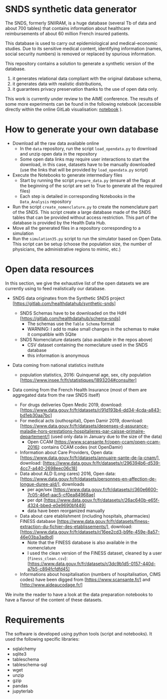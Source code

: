 # SNDS synthetic data generator

The SNDS, formerly SNIIRAM, is a huge database (several Tb of data and about 700 tables) that contains information about healthcare reimbursements of about 60 million French insured patients.

This database is used to carry out epidemiological and medical-economic studies. Due to its sensitive medical content, identifying information (names, social security numbers) is removed or
replaced by spurious information.


This repository contains a solution to generate a synthetic version of the database. 
1) it generates relational data compliant with the original database schema, 
2) it generates data with realistic distributions, 
3) it guarantees privacy preservation thanks to the use of open data only.


This work is currently under review to the AIME conference. 
The results of some more experiments can be found in the following notebook (accessible directly within the online GitLab visualisation: [notebook](/Generator/PostGenerationAnalysis_Bretagne.ipynb) ).


# How to generate your own database

* Download all the raw data available online
  * In the `data` repository, run the script `load_opendata.py` to download and unzip open data in the repository
  * Some open data links may require user interactions to start the download, in this case, datasets have to be manually downloaded (use the links that will be provided by `load_opendata.py` script)
* Execute the Notebooks to generate intermediary files
  * Start by running the script `prepare_data.py` (ensure all the flags at the beginning of the script are set to True to generate all the required files)
  * Each step is detailed in corresponding Notebooks in the `Data_Analysis` repository
* Run the script `create_nomenclature.py` to create the nomenclature part of the SNDS. This script create a large database made of the SNDS tables that can be provided without access restriction. This part of the database is provided by the Health Data Hub.
* Move all the generated files in a repository corresponding to a simulation
* Run the `simulation35.py` script to run the simulator based on Open Data. This script can be setup (choose the population size, the number of physicians, the administrative regions to mimic, etc.)

# Open data resources 

In this section, we give the exhaustive list of the open datasets we are currently using to feed realistically our database.

* SNDS data originates from the Synthetic SNDS project [https://gitlab.com/healthdatahub/synthetic-snds]
  - SNDS Schemas have to be downloaded on the HdH [https://gitlab.com/healthdatahub/schema-snds]
    * The schemas use the `Table Schema` format
    * WARNING: I add to make small changes in the schemas to make it compatible with SQite
  - SNDS Nomenclature datasets (also available in the repos above)
    * CSV dataset containing the nomeclature used in the SNDS database
    * this information is anonymous
    
* Data coming from national statistics institute
  - population statistics, 2016: Quinquenal age, sex, city population [https://www.insee.fr/fr/statistiques/1893204#consulter]
  
* Data coming from the French Health Insurance (most of them are aggregated data from the raw SNDS itself)
  - For drugs deliveries Open Medic 2019, download: [https://www.data.gouv.fr/fr/datasets/r/91d193b4-dd34-4cda-a843-bd1eb30aa7bc]
  - For medical acts (outhospital), Open Damir 2019, download: [https://www.data.gouv.fr/fr/datasets/depenses-d-assurance-maladie-hors-prestations-hospitalieres-par-caisse-primaire-departement/] (used only data in January due to the size of the data)
  	- Open CCAM [https://www.scansante.fr/open-ccam/open-ccam-2016]: contains CCAM codes (not OpenDamir)
  - Information about Care Providers, Open data: [https://www.data.gouv.fr/fr/datasets/annuaire-sante-de-la-cnam/], download: [https://www.data.gouv.fr/fr/datasets/r/296394b6-d539-4cc7-a440-2698eec06c18]
  - Data about ALD (Long cares) 2016, Open data: [https://www.data.gouv.fr/fr/datasets/personnes-en-affection-de-longue-duree-ald/], downloads
    * per age/sex  [https://www.data.gouv.fr/fr/datasets/r/360e6600-7c05-46ef-aac5-cf0ea84968ae]
    * per dpt [https://www.data.gouv.fr/fr/datasets/r/26ac640b-e65f-4324-bbed-e0e9690bf449]
    * data have been reorganized manually
  - Data about care etablishment (including hospitals, pharmacies) FINESS database [https://www.data.gouv.fr/fr/datasets/finess-extraction-du-fichier-des-etablissements/], download: [https://www.data.gouv.fr/fr/datasets/r/16ee2cd3-b9fe-459e-8a57-46e03ba3adbd]
    * Note that the FINESS database is also available in the nomenclature
    * I used the clean version of the FINESS dataset, cleaned by a user (`finess_clean.csv`): [https://www.data.gouv.fr/fr/datasets/r/3dc9b1d5-0157-440d-a7b5-c894fcfdfd45]
  - Informations about hospitalisation (numbers of hospitalisation, CIMS codes) have been digged from [https://www.scansante.fr/] and [http://www.aideaucodage.fr/]

We invite the reader to have a look at the data preparation notebooks to have a flavour of the content of these datasets.

# Requirements

The software is developed using python tools (script and notebooks). It used the following specific libraries: 
- sqlalchemy
- sqlite3
- tableschema
- tableschema-sql
- wget
- unzip
- gzip
- pandas
- jupyterlab
